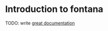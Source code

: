 # Introduction to fontana

TODO: write [great documentation](http://jacobian.org/writing/what-to-write/)
